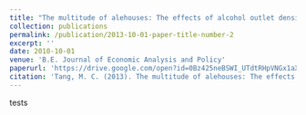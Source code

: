 ```yaml
---
title: "The multitude of alehouses: The effects of alcohol outlet density on highway safety."
collection: publications
permalink: /publication/2013-10-01-paper-title-number-2
excerpt: ''
date: 2010-10-01
venue: 'B.E. Journal of Economic Analysis and Policy'
paperurl: 'https://drive.google.com/open?id=0Bz425neBSWI_UTdtRHpVNGx1aXc'
citation: 'Tang, M. C. (2013). The multitude of alehouses: The effects of alcohol outlet density on highway safety. B.E. Journal of Economic Analysis and Policy, 13(2), 1023–1050.'
---
```

tests
